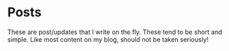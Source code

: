 # Posts

These are post/updates that I write on the fly. These tend to be short and simple. Like most content on my blog, should not be taken seriously!


